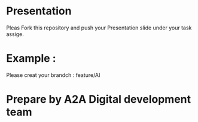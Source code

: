 # Presentation

Pleas Fork this repository and push your Presentation slide under your task assige.


# Example : 

   Please creat your brandch : feature/AI 
   
    
# Prepare by A2A Digital development team
  
